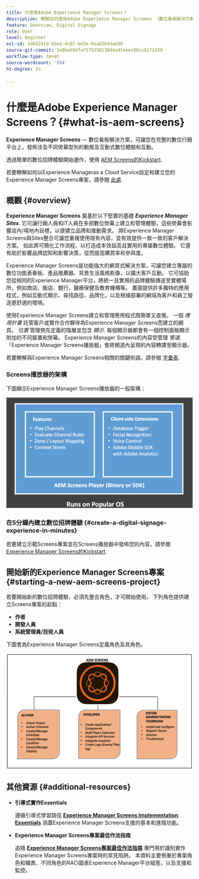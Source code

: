 ```yaml
---
title: 什麼是Adobe Experience Manager Screens？
description: 瞭解如何使用Adobe Experience Manager Screens （數位看板解決方案），其可讓您在完整的數位行銷平台上，發佈涉及不同熒幕型別的動態及互動式數位體驗和互動。
feature: Overview, Digital Signage
role: User
level: Beginner
exl-id: 3db8241d-03ed-4c87-bd3e-0ead2b44ae50
source-git-commit: 1e8beb9dfaf579250138d4a41eeec88cc81f2d39
workflow-type: tm+mt
source-wordcount: '554'
ht-degree: 1%

---
```


# 什麼是Adobe Experience Manager Screens？{#what-is-aem-screens}

**Experience Manager Screens**  — 數位看板解決方案，可讓您在完整的數位行銷平台上，發佈涉及不同熒幕型別的動態及互動式數位體驗和互動。

透過簡單的數位招牌體驗開始運作，使用 [AEM Screens的Kickstart](kickstart-for-aem-screens.md).

若要瞭解如何以Experience Manageras a Cloud Service設定和建立您的Experience Manager Screens專案，請參閱 [此處](https://experienceleague.adobe.com/en/docs/experience-manager-screens/using/about-guide).

## 概觀 {#overview}

**Experience Manager Screens** 奠基於以下堅實的基礎 ***Experience Manager Sites***. 它可讓行銷人員和IT人員在多部數位熒幕上建立和管理體驗，這些熒幕會影響店內/場地內目標，以便建立品牌和推動需求。 將Experience Manager Screens與Sites整合可讓您重複使用現有內容，並有效提供一致一致的客戶解決方案。 如此將可簡化工作流程，以打造成本效益高且實用的專屬數位體驗。 它還有助於影響品牌認知和影響決策，從而提高購買率和參與度。

Experience Manager Screens是功能強大的網頁式解決方案，可讓您建立專屬的數位功能表看板、產品推薦器、背景生活風格影像，以擴大客戶互動。 它可協助您從相同的Experience Manager平台，將統一且實用的品牌體驗傳送至實體場所，例如商店、飯店、銀行、醫療保健及教育機構等。 畫面提供許多獨特的應用程式，例如互動式顯示、尋找路徑、品牌化，以及根據部署的網域為客戶和員工營造更舒適的環境。

使用Experience Manager Screens建立和管理應用程式既簡單又直覺。 一個 *應用計畫* 託管客戶或實作合作夥伴為Experience Manager Screens而建立的網頁。 *位置* 管理預先定義的階層並包含 *顯示*. 每個顯示器都會有一個控制面板顯示附加的不同裝置和熒幕。 Experience Manager Screens的內容受管理 *管道*. 「Experience Manager Screens播放器」會將頻道內呈現的內容轉譯至顯示器。

若要瞭解與Experience Manager Screens相關的關鍵術語，請參閱 [字彙表](screens-glossary.md).

### Screens播放器的架構

下圖顯示Experience Manager Screens播放器的一般架構：

![chlimage_1-29](assets/chlimage_1-29.png)

### 在5分鐘內建立數位招牌體驗 {#create-a-digital-signage-experience-in-minutes}

若要建立示範Screens專案並在Screens播放器中發佈您的內容，請參閱 [Experience Manager Screens的Kickstart](kickstart-for-aem-screens.md).

## 開始新的Experience Manager Screens專案 {#starting-a-new-aem-screens-project}

若要開始新的數位招牌體驗，必須先整合角色，才可開始使用。 下列角色提供建立Screens專案的起點：

* **作者**
* **開發人員**
* **系統管理員/技術人員**

下圖會為Experience Manager Screens定義角色及其角色。

![chlimage_1-30](assets/chlimage_1-30.png)


## 其他資源 {#additional-resources}

* **引導式實作Essentials**

  遵循引導式學習路徑 **[Experience Manager Screens Implementation Essentials](https://experienceleague.adobe.com/?launch=AEM-7a)** 涵蓋Experience Manager Screens支援的基本和進階功能。

* **Experience Manager Screens專案最佳作法指南**

  追隨 **[Experience Manager Screens專案最佳作法指南](/help/using/about-guide.md)** 專門用於識別實作Experience Manager Screens專案時的常見陷阱。 本資料主要側重於專案角色和職責、不同角色的RACI圖表Experience Manager平台組態，以及支援和監控。

<!-- DEAD LINK * **New Adobe Customer Support Experience**

   Follow **[Customer One for Enterprise Help](https://docs.adobe.com/content/help/en/customer-one/using/home.htmlhome.html#)** to learn more about Admin Console Support tickets. -->
